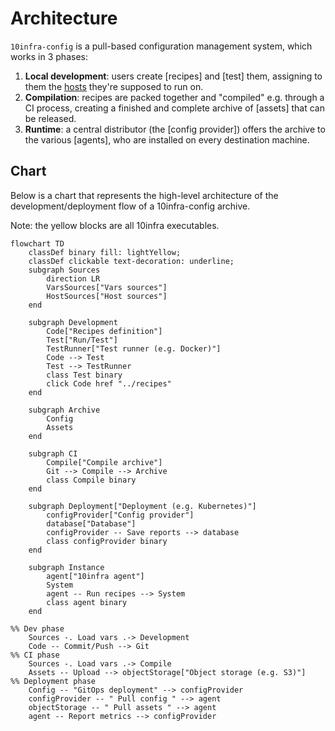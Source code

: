 # Architecture

`10infra-config` is a pull-based configuration management system, which works in 3 phases:

1. **Local development**: users create [recipes] and [test] them, assigning to them the [hosts](./inventory.md) they're supposed to run on.
2. **Compilation**: recipes are packed together and "compiled" e.g. through a CI process, creating a finished and complete archive of [assets] that can be released.
3. **Runtime**: a central distributor (the [config provider]) offers the archive to the various [agents], who are installed on every destination machine.

## Chart

Below is a chart that represents the high-level architecture of the development/deployment flow of a 10infra-config
archive.

Note: the yellow blocks are all 10infra executables.

```mermaid
flowchart TD
    classDef binary fill: lightYellow;
    classDef clickable text-decoration: underline;
    subgraph Sources
        direction LR
        VarsSources["Vars sources"]
        HostSources["Host sources"]
    end

    subgraph Development
        Code["Recipes definition"]
        Test["Run/Test"]
        TestRunner["Test runner (e.g. Docker)"]
        Code --> Test
        Test --> TestRunner
        class Test binary
        click Code href "../recipes"
    end

    subgraph Archive
        Config
        Assets
    end

    subgraph CI
        Compile["Compile archive"]
        Git --> Compile --> Archive
        class Compile binary
    end

    subgraph Deployment["Deployment (e.g. Kubernetes)"]
        configProvider["Config provider"]
        database["Database"]
        configProvider -- Save reports --> database
        class configProvider binary
    end

    subgraph Instance
        agent["10infra agent"]
        System
        agent -- Run recipes --> System
        class agent binary
    end

%% Dev phase
    Sources -. Load vars .-> Development
    Code -- Commit/Push --> Git
%% CI phase
    Sources -. Load vars .-> Compile
    Assets -- Upload --> objectStorage["Object storage (e.g. S3)"]
%% Deployment phase
    Config -- "GitOps deployment" --> configProvider
    configProvider -- " Pull config " --> agent
    objectStorage -- " Pull assets " --> agent
    agent -- Report metrics --> configProvider
```

